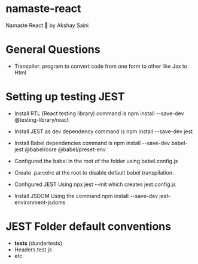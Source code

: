# namaste-react
Namaste React 🚀 by Akshay Saini
# General Questions
- Transpiler: program to convert code from one form to other like Jsx to Html
# Setting up testing JEST
- Install RTL (React testing library) command is npm install --save-dev @testing-library/react

- Install JEST as dev dependency command is npm install --save-dev jest
- Install Babel dependencies command is npm install --save-dev babel-jest @babel/core @babel/preset-env
- Configured the babel in the root of the folder using babel.config.js
- Create .parcelrc at the root to disable default babel transpilation.
- Configured JEST Using npx jest --init which creates jest.config.js
- Install JSDOM Using the command npm install --save-dev jest-environment-jsdoms

# JEST Folder default conventions

-  __tests__ (dundertests)
-  Headers.test.js 
- etc